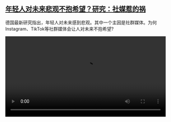 <!--1715791624000-->
[年轻人对未来悲观不抱希望？研究：社媒惹的祸](https://www.dw.com/zh/%E5%B9%B4%E8%BD%BB%E4%BA%BA%E5%AF%B9%E6%9C%AA%E6%9D%A5%E6%82%B2%E8%A7%82%E4%B8%8D%E6%8A%B1%E5%B8%8C%E6%9C%9B%EF%BC%9F%E7%A0%94%E7%A9%B6%EF%BC%9A%E7%A4%BE%E5%AA%92%E6%83%B9%E7%9A%84%E7%A5%B8/a-69066414)
------

<p>德国最新研究指出，年轻人对未来感到悲观。其中一个主因是社群媒体。为何Instagram、TikTok等社群媒体会让人对未来不抱希望?</small></p><video src="https://tvdownloaddw-a.akamaihd.net/Events/mp4/vdt_zh/2024/dwvgchi240513_mental_health_01imw_AVC_1280x720.mp4" controls style="width:100%"></video>
